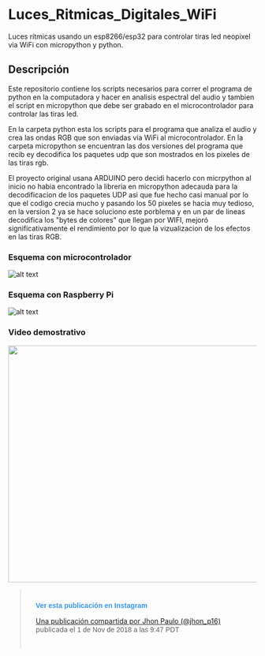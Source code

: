 # Luces_Ritmicas_Digitales_WiFi

Luces rítmicas usando un esp8266/esp32 para controlar tiras led neopixel via WiFi con micropython y python.

## Descripción
Este repositorio contiene los scripts necesarios para correr el programa  de python en la computadora y hacer en analisis espectral del audio y tambien el script en micropython que debe ser grabado en el microcontrolador para controlar las tiras led.

En la carpeta python esta los scripts para el programa que analiza el audio y crea las ondas RGB que son enviadas via WiFi al microcontrolador.
En la carpeta micropython se encuentran las dos versiones del programa que recib ey decodifica los paquetes udp que son mostrados en los pixeles de las tiras rgb.

El proyecto original usana ARDUINO pero decidi hacerlo con micrpython al inicio no habia encontrado la libreria en micropython adecauda para la decodificacion de los paquetes UDP asi que fue hecho casi manual por lo que el codigo crecia mucho y pasando los 50 pixeles se hacia muy tedioso, en la version 2 ya se hace soluciono este porblema y en un par de lineas decodifica los "bytes de colores" que llegan por WIFI, mejoró significativamente el rendimiento por lo que la vizualizacion de los efectos en las tiras RGB.


### Esquema con microcontrolador
![alt text](https://github.com/jhonpaulo98/Luces_Ritmicas_Digitales_WiFi/blob/master/imagenes/diagrama%20ESP.png)
### Esquema con Raspberry Pi
![alt text](https://github.com/jhonpaulo98/Luces_Ritmicas_Digitales_WiFi/blob/master/imagenes/diagrama%20raspberry-pi.png)

### Video demostrativo
<p align="center">
  <img width="640" height="480" src="https://github.com/jhonpaulo98/Luces_Ritmicas_Digitales_WiFi/blob/master/imagenes/demostracion.gif">
</p>

> <div style="padding:16px;">
> <div style="padding-top: 8px;">
> <div style=" color:#3897f0; font-family:Arial,sans-serif; font-size:14px; font-style:normal; font-weight:550; line-height:18px;">Ver esta publicación en Instagram</div>
> </div>
> 
> [Una publicación compartida por Jhon Paulo (@jhon_p16)](https://www.instagram.com/p/Bpqj-FSh61d/?utm_source=ig_embed&utm_medium=loading) 
> publicada el <time style=" font-family:Arial,sans-serif; font-size:14px; line-height:17px;" datetime="2018-11-02T04:47:29+00:00">1 de Nov de 2018 a las 9:47 PDT</time> 
> </div>

